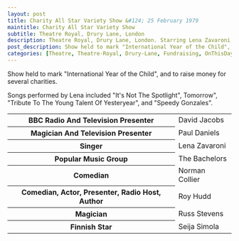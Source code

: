 ```yaml
---
layout: post
title: Charity All Star Variety Show &#124; 25 February 1979
maintitle: Charity All Star Variety Show
subtitle: Theatre Royal, Drury Lane, London
description: Theatre Royal, Drury Lane, London. Starring Lena Zavaroni
post_description: Show held to mark "International Year of the Child", and to raise money for several charities.
categories: [Theatre, Theatre-Royal, Drury-Lane, Fundraising, OnThisDay25February]
---
```


Show held to mark &quot;International Year of the Child&quot;, and to raise money for several charities.

Songs performed by Lena included &quot;It's Not The Spotlight&quot;, Tomorrow&quot;, &quot;Tribute To The Young Talent Of Yesteryear&quot;, and &quot;Speedy Gonzales&quot;.

<table>
<tr><th>BBC Radio And Television Presenter</th><td>David Jacobs</td></tr>
<tr><th>Magician And Television Presenter</th><td>Paul Daniels</td></tr>
<tr><th>Singer</th><td>Lena Zavaroni</td></tr>
<tr><th>Popular Music Group</th><td>The Bachelors</td></tr>
<tr><th>Comedian</th><td>Norman Collier</td></tr>
<tr><th>Comedian, Actor, Presenter, Radio Host, Author</th><td>Roy Hudd</td></tr>
<tr><th>Magician</th><td>Russ Stevens</td></tr>
<tr><th>Finnish Star</th><td>Seija Simola</td></tr>
</table>

